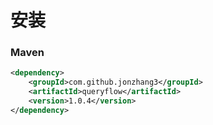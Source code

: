 # 安装

### Maven

```xml
<dependency>
    <groupId>com.github.jonzhang3</groupId>
    <artifactId>queryflow</artifactId>
    <version>1.0.4</version>
</dependency>
```

